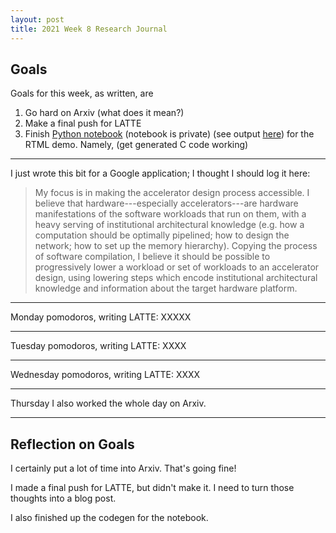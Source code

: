 ```yaml
---
layout: post
title: 2021 Week 8 Research Journal
---
```


## Goals

Goals for this week, as written, are

1. Go hard on Arxiv (what does it mean?)
2. Make a final push for LATTE
3. Finish [Python notebook](https://github.com/gussmith23/rtml-notebooks) (notebook is private) (see output [here](https://gussmith23.github.io/rtml-notebooks)) for the RTML demo. Namely, (get generated C code working)

---

I just wrote this bit
  for a Google application;
  I thought I should
  log it here:

> My focus is in making the accelerator design process accessible. I believe that hardware---especially accelerators---are hardware manifestations of the software workloads that run on them, with a heavy serving of institutional architectural knowledge (e.g. how a computation should be optimally pipelined; how to design the network; how to set up the memory hierarchy). Copying the process of software compilation, I believe it should be possible to progressively lower a workload or set of workloads to an accelerator design, using lowering steps which encode institutional architectural knowledge and information about the target hardware platform.

---

Monday pomodoros, writing LATTE: XXXXX

---

Tuesday pomodoros, writing LATTE: XXXX

---

Wednesday pomodoros, writing LATTE: XXXX

---

Thursday
  I also worked
  the whole day
  on Arxiv.

---

## Reflection on Goals

I certainly
  put a lot of time
  into Arxiv.
That's going fine!

I made a final push
  for LATTE,
  but didn't make it.
I need to turn
  those thoughts
  into a blog post.

I also finished up
  the codegen
  for the notebook.
